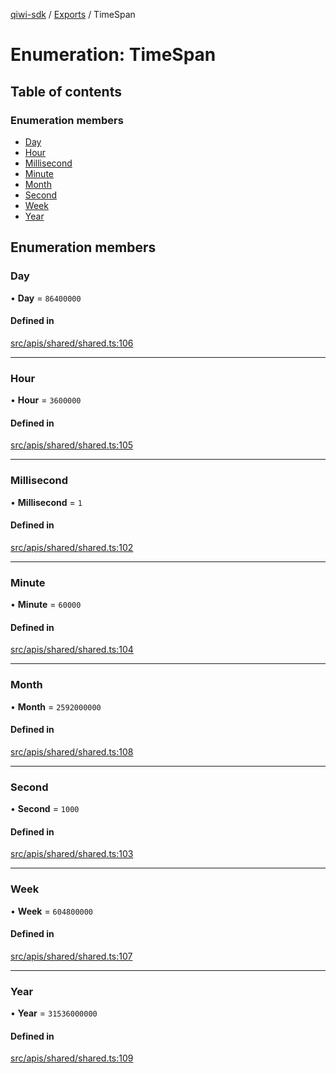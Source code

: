 [qiwi-sdk](../README.md) / [Exports](../modules.md) / TimeSpan

# Enumeration: TimeSpan

## Table of contents

### Enumeration members

- [Day](TimeSpan.md#day)
- [Hour](TimeSpan.md#hour)
- [Millisecond](TimeSpan.md#millisecond)
- [Minute](TimeSpan.md#minute)
- [Month](TimeSpan.md#month)
- [Second](TimeSpan.md#second)
- [Week](TimeSpan.md#week)
- [Year](TimeSpan.md#year)

## Enumeration members

### Day

• **Day** = `86400000`

#### Defined in

[src/apis/shared/shared.ts:106](https://github.com/AlexXanderGrib/node-qiwi-sdk/blob/e26069b/src/apis/shared/shared.ts#L106)

___

### Hour

• **Hour** = `3600000`

#### Defined in

[src/apis/shared/shared.ts:105](https://github.com/AlexXanderGrib/node-qiwi-sdk/blob/e26069b/src/apis/shared/shared.ts#L105)

___

### Millisecond

• **Millisecond** = `1`

#### Defined in

[src/apis/shared/shared.ts:102](https://github.com/AlexXanderGrib/node-qiwi-sdk/blob/e26069b/src/apis/shared/shared.ts#L102)

___

### Minute

• **Minute** = `60000`

#### Defined in

[src/apis/shared/shared.ts:104](https://github.com/AlexXanderGrib/node-qiwi-sdk/blob/e26069b/src/apis/shared/shared.ts#L104)

___

### Month

• **Month** = `2592000000`

#### Defined in

[src/apis/shared/shared.ts:108](https://github.com/AlexXanderGrib/node-qiwi-sdk/blob/e26069b/src/apis/shared/shared.ts#L108)

___

### Second

• **Second** = `1000`

#### Defined in

[src/apis/shared/shared.ts:103](https://github.com/AlexXanderGrib/node-qiwi-sdk/blob/e26069b/src/apis/shared/shared.ts#L103)

___

### Week

• **Week** = `604800000`

#### Defined in

[src/apis/shared/shared.ts:107](https://github.com/AlexXanderGrib/node-qiwi-sdk/blob/e26069b/src/apis/shared/shared.ts#L107)

___

### Year

• **Year** = `31536000000`

#### Defined in

[src/apis/shared/shared.ts:109](https://github.com/AlexXanderGrib/node-qiwi-sdk/blob/e26069b/src/apis/shared/shared.ts#L109)
